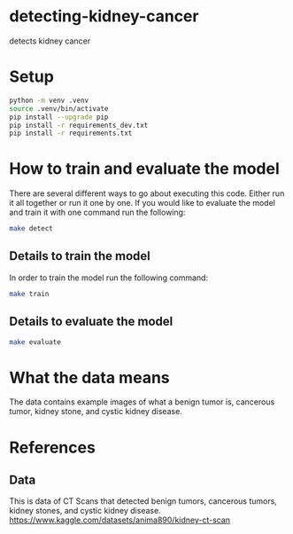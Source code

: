 # detecting-kidney-cancer

detects kidney cancer 

# Setup

```zsh
python -m venv .venv
source .venv/bin/activate
pip install --upgrade pip
pip install -r requirements_dev.txt
pip install -r requirements.txt
```

# How to train and evaluate the model
There are several different ways to go about executing this code. Either run it all together or run it one by one. If you would like to evaluate the model and train it with one command run the following:
```zsh
make detect
```

## Details to train the model
In order to train the model run the following command:
```zsh
make train
```

## Details to evaluate the model
```zsh
make evaluate
```
# What the data means
The data contains example images of what a benign tumor is, cancerous tumor, kidney stone, and cystic kidney disease.

# References

## Data
This is data of CT Scans that detected benign tumors, cancerous tumors, kidney stones, and cystic kidney disease.
https://www.kaggle.com/datasets/anima890/kidney-ct-scan

